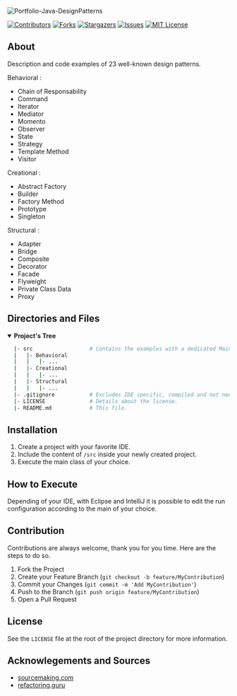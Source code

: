 <!-- Repo's Banner -->
![Portfolio-Java-DesignPatterns](https://user-images.githubusercontent.com/42849270/123715481-63497180-d846-11eb-960b-1208e0070cea.png)



<!-- Shield Badges -->
[![Contributors][contributors-shield]][contributors-url]
[![Forks][forks-shield]][forks-url]
[![Stargazers][stars-shield]][stars-url]
[![Issues][issues-shield]][issues-url]
[![MIT License][license-shield]][license-url]


<!-- Description of the Project -->
## About

Description and code examples of 23 well-known design patterns.

Behavioral :
- Chain of Responsability
- Command
- Iterator
- Mediator
- Momento
- Observer
- State
- Strategy
- Template Method
- Visitor

Creational :
- Abstract Factory
- Builder
- Factory Method
- Prototype
- Singleton

Structural : 
- Adapter
- Bridge
- Composite
- Decorator
- Facade
- Flyweight
- Private Class Data
- Proxy



<!-- Repo's Content Tree -->
## Directories and Files
<details open>
  <summary><b>Project's Tree</b></summary>
    
  ``` bash
    |- src                  # Contains the examples with a dedicated Main class for each of them.
    |   |- Behavioral
    |   |   |- ...
    |   |- Creational
    |   |   |- ... 
    |   |- Structural
    |   |   |- ... 
    |- .gitignore           # Excludes IDE specific, compiled and not needed files.
    |- LICENSE              # Details about the license.
    |- README.md            # This file.
  ```
</details>


<!-- Getting Started -->
## Installation
1. Create a project with your favorite IDE.
2. Include the content of `/src` inside your newly created project.
3. Execute the main class of your choice.



## How to Execute
Depending of your IDE, with Eclipse and IntelliJ it is possible to edit the run configuration according to the main of your choice. 



<!-- Contribution -->
## Contribution

Contributions are always welcome, thank you for you time. Here are the steps to do so.

1. Fork the Project
2. Create your Feature Branch (`git checkout -b feature/MyContribution`)
3. Commit your Changes (`git commit -m 'Add MyContribution'`)
4. Push to the Branch (`git push origin feature/MyContribution`)
5. Open a Pull Request



<!-- License -->
## License

See the `LICENSE` file at the root of the project directory for more information.



<!-- Acknowlegements and Sources -->
## Acknowlegements and Sources
- <a href="https://sourcemaking.com">sourcemaking.com</a>
- <a href="https://refactoring.guru">refactoring.guru</a>



<!-- md links & imgs -->
<!-- https://www.markdownguide.org/basic-syntax/#reference-style-links -->
[contributors-shield]: https://img.shields.io/github/contributors/steve-levesque/Portfolio-Java-DesignPatterns.svg?style=for-the-badge
[contributors-url]: https://github.com/steve-levesque/Portfolio-Java-DesignPatterns/graphs/contributors
[forks-shield]: https://img.shields.io/github/forks/steve-levesque/Portfolio-Java-DesignPatterns.svg?style=for-the-badge
[forks-url]: https://github.com/steve-levesque/Portfolio-Java-DesignPatterns/network/members
[stars-shield]: https://img.shields.io/github/stars/steve-levesque/Portfolio-Java-DesignPatterns.svg?style=for-the-badge
[stars-url]: https://github.com/steve-levesque/Portfolio-Java-DesignPatterns/stargazers
[issues-shield]: https://img.shields.io/github/issues/steve-levesque/Portfolio-Java-DesignPatterns.svg?style=for-the-badge
[issues-url]: https://github.com/steve-levesque/Portfolio-Java-DesignPatterns/issues
[license-shield]: https://img.shields.io/github/license/steve-levesque/Portfolio-Java-DesignPatterns.svg?style=for-the-badge
[license-url]: https://github.com/steve-levesque/Portfolio-Java-DesignPatterns/blob/main/LICENSE.txt
